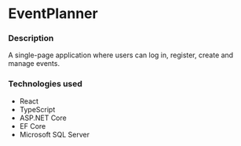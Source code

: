 # EventPlanner
### Description
A single-page application where users can log in, register, create and manage events.
### Technologies used
* React
* TypeScript
* ASP.NET Core
* EF Core
* Microsoft SQL Server
